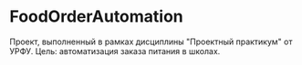 # FoodOrderAutomation
Проект, выполненный в рамках дисциплины "Проектный практикум" от УРФУ.
Цель: автоматизация заказа питания в школах.
